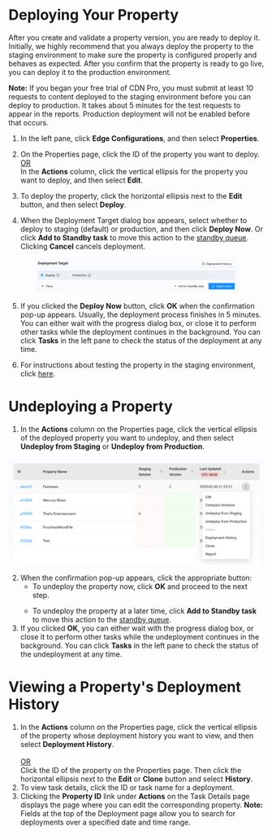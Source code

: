 # Deploying Your Property

After you create and validate a property version, you are ready to deploy it. Initially, we highly recommend that you always deploy the property to the staging environment to make sure the property is configured properly and behaves as expected. After you confirm that the property is ready to go live, you can deploy it to the production environment.

**Note:** If you began your free trial of CDN Pro, you must submit at least 10 requests to content deployed to the staging environment before you can deploy to production. It takes about 5 minutes for the test requests to appear in the reports. Production deployment will not be enabled before that occurs.

1. In the left pane, click **Edge Configurations**, and then select **Properties**. 

2. On the Properties page, click the ID of the property you want to deploy.
    <br><u>OR </u></br>
  In the **Actions** column, click the vertical ellipsis for the property you want to deploy, and then select **Edit**.

3. To deploy the property, click the horizontal ellipsis next to the **Edit** button, and then select **Deploy**.
4. When the Deployment Target dialog box appears, select whether to deploy to staging (default) or production, and then click **Deploy Now**. Or click **Add to Standby task** to move this action to the [standby queue](</docs/portal/tasks/standby-tasks.md>). Clicking **Cancel** cancels deployment.</ul></li> 

<p align=center><img src="/docs/resources/images/edge-configurations/property-deployment.png" alt="deployment selections and button" width="400"></p>

5. If you clicked the **Deploy Now** button, click **OK** when the confirmation pop-up appears. Usually, the deployment process finishes in 5 minutes. You can either wait with the progress dialog box, or close it to perform other tasks while the deployment continues in the background. You can click **Tasks** in the left pane to check the status of the deployment at any time.

6. For instructions about testing the property in the staging environment, click [here](</docs/portal/edge-configurations/testing-property.md#testing-property-in-staging>).

# Undeploying a Property

1. In the **Actions** column on the Properties page, click the vertical ellipsis of the deployed property you want to undeploy, and then select **Undeploy from Staging** or **Undeploy from Production**.

<p align="center"><img src="/docs/resources/images/edge-configurations/property-actions-undeploy.png" alt="property undeployment" width="900"></p>

2. When the confirmation pop-up appears, click the appropriate button:<ul><li>To undeploy the property now, click **OK** and proceed to the next step.</ul></li><ul><li>To undeploy the property at a later time, click <strong>Add to Standby task</strong> to move this action to the [standby queue](</docs/portal/tasks/standby-tasks.md>).</ul></li>   
3. If you clicked **OK**, you can either wait with the progress dialog box, or close it to perform other tasks while the undeployment continues in the background. You can click **Tasks** in the left pane to check the status of the undeployment at any time.

# Viewing a Property's Deployment History

1. In the **Actions** column on the Properties page, click the vertical ellipsis of the property whose deployment history you want to view, and then select **Deployment History**.  
   <br><u>OR </u></br>
 Click the ID of the property on the Properties page. Then click the horizontal ellipsis next to the **Edit** or **Clone** button and select **History**.
2. To view task details, click the ID or task name for a deployment.
3. Clicking the **Property ID** link under **Actions** on the Task Details page displays the page where you can edit the corresponding property.
**Note:** Fields at the top of the Deployment page allow you to search for deployments over a specified date and time range.